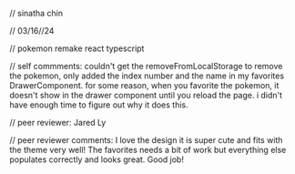 // sinatha chin

// 03/16//24

// pokemon remake react typescript

// self commments: couldn't get the removeFromLocalStorage to remove the pokemon, only added the index number and the name in my favorites DrawerComponent. for some reason, when you favorite the pokemon, it doesn't show in the drawer component until you reload the page. i didn't have enough time to figure out why it does this. 

// peer reviewer: Jared Ly

// peer reviewer comments: I love the design it is super cute and fits with the theme very well! The favorites needs a bit of work but everything else populates correctly and looks great. Good job!
